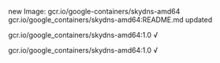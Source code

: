 new Image: gcr.io/google-containers/skydns-amd64
gcr.io/google_containers/skydns-amd64:README.md updated 

gcr.io/google_containers/skydns-amd64:1.0 √

gcr.io/google_containers/skydns-amd64:1.0 √

